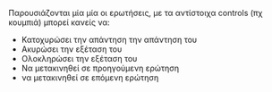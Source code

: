 Παρουσιάζονται μία μία οι ερωτήσεις, με τα αντίστοιχα controls (πχ κουμπιά) μπορεί κανείς να:
- Κατοχυρώσει την απάντηση την απάντηση του 
- Ακυρώσει την εξέταση του
- Ολοκληρώσει την εξέταση του
- Να μετακινηθεί σε προηγούμενη ερώτηση
- να μετακινηθεί σε επόμενη ερώτηση